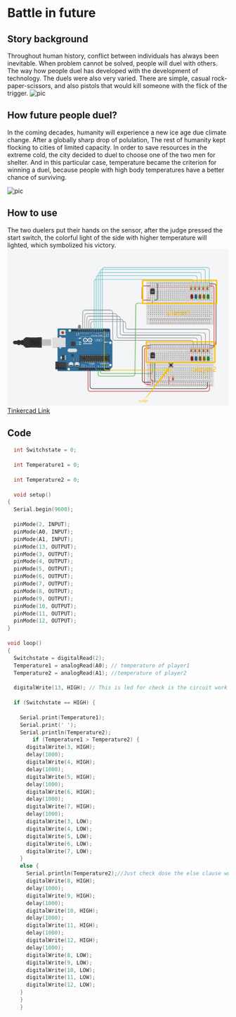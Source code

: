 # Battle in future 
## Story background
 Throughout human history, conflict between individuals has always been inevitable. When problem cannot be solved, people will duel with others.
 The way how people duel has developed with the development of technology.
 The duels were also very varied. There are simple, casual rock-paper-scissors, and also pistols that would kill someone with the flick of the trigger.
 ![pic](http://5b0988e595225.cdn.sohucs.com/images/20171101/cb094a823ed54df78069933c97444ca4.jpeg)
## How future people duel?
 In the coming decades, humanity will experience a new ice age due climate change. 
 After a  globally sharp drop of polulation, The rest of humanity kept flocking to cities of limited capacity.
 In order to save resources in the extreme cold, the city decided to duel to choose one of the two men for shelter.
 And in this particular case, temperature became the criterion for winning a duel, because people with high body temperatures have a better chance of surviving.
 
 ![pic](https://www.pockettactics.com/wp-content/uploads/2021/05/frostpunk-mobile-release-date-580x334.jpg)
## How to use
 The two duelers put their hands on the sensor, after the judge pressed the start switch, the colorful light of the side with higher temperature will lighted, which symbolized his victory.
 ![pic](https://raw.githubusercontent.com/msc-creative-computing/p-comp-labs-FengLinLi2010/main/Week_01/circuit.png)
 [Tinkercad Link](https://www.tinkercad.com/things/dGQwmclqQvp)
 ## Code
```C++
  int Switchstate = 0;

  int Temperature1 = 0;

  int Temperature2 = 0;

  void setup()
{
  Serial.begin(9600);
  
  pinMode(2, INPUT);
  pinMode(A0, INPUT);
  pinMode(A1, INPUT);
  pinMode(13, OUTPUT);
  pinMode(3, OUTPUT);
  pinMode(4, OUTPUT);
  pinMode(5, OUTPUT);
  pinMode(6, OUTPUT);
  pinMode(7, OUTPUT);
  pinMode(8, OUTPUT);
  pinMode(9, OUTPUT);
  pinMode(10, OUTPUT);
  pinMode(11, OUTPUT);
  pinMode(12, OUTPUT);
}

void loop()
{
  Switchstate = digitalRead(2); 
  Temperature1 = analogRead(A0); // temperature of player1
  Temperature2 = analogRead(A1); //temperature of player2

  digitalWrite(13, HIGH); // This is led for check is the circuit work
  
  if (Switchstate == HIGH) {
    
    Serial.print(Temperature1);
    Serial.print(' ');
    Serial.println(Temperature2);
        if (Temperature1 > Temperature2) {
      digitalWrite(3, HIGH);
      delay(1000);
      digitalWrite(4, HIGH);
      delay(1000); 
      digitalWrite(5, HIGH);
      delay(1000); 
      digitalWrite(6, HIGH);
      delay(1000); 
      digitalWrite(7, HIGH);
      delay(1000); 
      digitalWrite(3, LOW);
      digitalWrite(4, LOW);
      digitalWrite(5, LOW);
      digitalWrite(6, LOW);
      digitalWrite(7, LOW);
    } 
    else {
      Serial.println(Temperature2);//Just check dose the else clause works
      digitalWrite(8, HIGH);
      delay(1000); 
      digitalWrite(9, HIGH);
      delay(1000); 
      digitalWrite(10, HIGH);
      delay(1000); 
      digitalWrite(11, HIGH);
      delay(1000); 
      digitalWrite(12, HIGH);
      delay(1000);
      digitalWrite(8, LOW);
      digitalWrite(9, LOW);
      digitalWrite(10, LOW);
      digitalWrite(11, LOW);
      digitalWrite(12, LOW);
    }
    }  
    }

